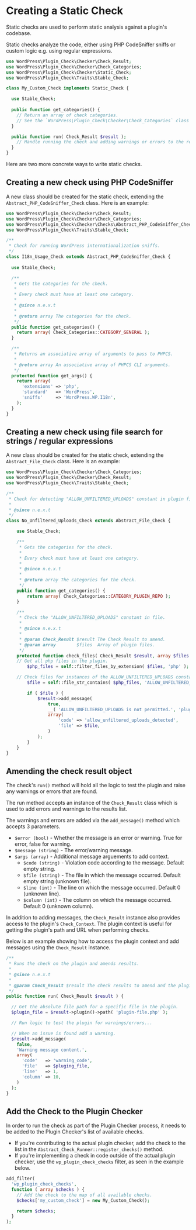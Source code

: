 # Creating a Static Check

Static checks are used to perform static analysis against a plugin's codebase.

Static checks analyze the code, either using PHP CodeSniffer sniffs or custom logic e.g. using regular expressions.

```php
use WordPress\Plugin_Check\Checker\Check_Result;
use WordPress\Plugin_Check\Checker\Check_Categories;
use WordPress\Plugin_Check\Checker\Static_Check;
use WordPress\Plugin_Check\Traits\Stable_Check;

class My_Custom_Check implements Static_Check {

  use Stable_Check;
  
  public function get_categories() {
    // Return an array of check categories.
    // See the `WordPress\Plugin_Check\Checker\Check_Categories` class for available categories.
  }

  public function run( Check_Result $result );
    // Handle running the check and adding warnings or errors to the result.
  }
}
```

Here are two more concrete ways to write static checks.

## Creating a new check using PHP CodeSniffer

A new class should be created for the static check, extending the `Abstract_PHP_CodeSniffer_Check` class. Here is an example:

```php
use WordPress\Plugin_Check\Checker\Check_Result;
use WordPress\Plugin_Check\Checker\Check_Categories;
use WordPress\Plugin_Check\Checker\Checks\Abstract_PHP_CodeSniffer_Check;
use WordPress\Plugin_Check\Traits\Stable_Check;

/**
 * Check for running WordPress internationalization sniffs.
 */
class I18n_Usage_Check extends Abstract_PHP_CodeSniffer_Check {
  
  use Stable_Check;

  /**
   * Gets the categories for the check.
   *
   * Every check must have at least one category.
   *
   * @since n.e.x.t
   *
   * @return array The categories for the check.
   */
  public function get_categories() {
    return array( Check_Categories::CATEGORY_GENERAL );
  }

  /**
   * Returns an associative array of arguments to pass to PHPCS.
   *
   * @return array An associative array of PHPCS CLI arguments.
   */
  protected function get_args() {
    return array(
      'extensions' => 'php',
      'standard'   => 'WordPress',
      'sniffs'     => 'WordPress.WP.I18n',
    );
  }
}
```

## Creating a new check using file search for strings / regular expressions

A new class should be created for the static check, extending the `Abstract_File_Check` class. Here is an example:

```php
use WordPress\Plugin_Check\Checker\Check_Categories;
use WordPress\Plugin_Check\Checker\Check_Result;
use WordPress\Plugin_Check\Traits\Stable_Check;

/**
 * Check for detecting "ALLOW_UNFILTERED_UPLOADS" constant in plugin files.
 *
 * @since n.e.x.t
 */
class No_Unfiltered_Uploads_Check extends Abstract_File_Check {

	use Stable_Check;

	/**
	 * Gets the categories for the check.
	 *
	 * Every check must have at least one category.
	 *
	 * @since n.e.x.t
	 *
	 * @return array The categories for the check.
	 */
	public function get_categories() {
		return array( Check_Categories::CATEGORY_PLUGIN_REPO );
	}

	/**
	 * Check the "ALLOW_UNFILTERED_UPLOADS" constant in file.
	 *
	 * @since n.e.x.t
	 *
	 * @param Check_Result $result The Check Result to amend.
	 * @param array        $files  Array of plugin files.
	 */
	protected function check_files( Check_Result $result, array $files ) {
    // Get all php files in the plugin.
		$php_files = self::filter_files_by_extension( $files, 'php' );

    // Check files for instances of the ALLOW_UNFILTERED_UPLOADS constant.
		$file = self::file_str_contains( $php_files, 'ALLOW_UNFILTERED_UPLOADS' );

		if ( $file ) {
			$result->add_message(
				true,
				__( 'ALLOW_UNFILTERED_UPLOADS is not permitted.', 'plugin-check' ),
				array(
					'code' => 'allow_unfiltered_uploads_detected',
					'file' => $file,
				)
			);
		}
	}
}
```

## Amending the check result object

The check's `run()` method will hold all the logic to test the plugin and raise any warnings or errors that are found.

The run method accepts an instance of the `Check_Result` class which is used to add errors and warnings to the results list.

The warnings and errors are added via the `add_message()` method which accepts 3 parameters.

- `$error (bool)` - Whether the message is an error or warning. True for error, false for warning.
- `$message (string)` - The error/warning message.
- `$args (array)` - Additional message arguements to add context.
  - `$code (string)` - Violation code according to the message. Default empty string.
  - `$file (string)` - The file in which the message occurred. Default empty string (unknown file).
  - `$line (int)` - The line on which the message occurred. Default 0 (unknown line).
  - `$column (int)` - The column on which the message occurred. Default 0 (unknown column).

In addition to adding messages, the `Check_Result` instance also provides access to the plugin's `Check_Context`. The plugin context is useful for getting the plugin's path and URL when performing checks.

Below is an example showing how to access the plugin context and add messages using the `Check_Result` instance.

```php
/**
 * Runs the check on the plugin and amends results.
 *
 * @since n.e.x.t
 *
 * @param Check_Result $result The check results to amend and the plugin context.
 */
public function run( Check_Result $result ) {

  // Get the absolute file path for a specific file in the plugin.
  $plugin_file = $result->plugin()->path( 'plugin-file.php' );

  // Run logic to test the plugin for warnings/errors...

  // When an issue is found add a warning.
  $result->add_message(
    false, 
    'Warning message content.', 
    array(
      'code'   => 'warning_code',
      'file'   => $pluging_file,
      'line'   => 1,
      'column' => 10,
    )
  );
}
```

## Add the Check to the Plugin Checker

In order to run the check as part of the Plugin Checker process, it needs to be added to the Plugin Checker's list of available checks.

- If you're contributing to the actual plugin checker, add the check to the list in the `Abstract_Check_Runner::register_checks()` method.
- If you're implementing a check in code outside of the actual plugin checker, use the `wp_plugin_check_checks` filter, as seen in the example below.

```php
add_filter(
  'wp_plugin_check_checks',
  function ( array $checks ) {
    // Add the check to the map of all available checks.
    $checks['my_custom_check'] = new My_Custom_Check();

    return $checks;
  }
);
```
